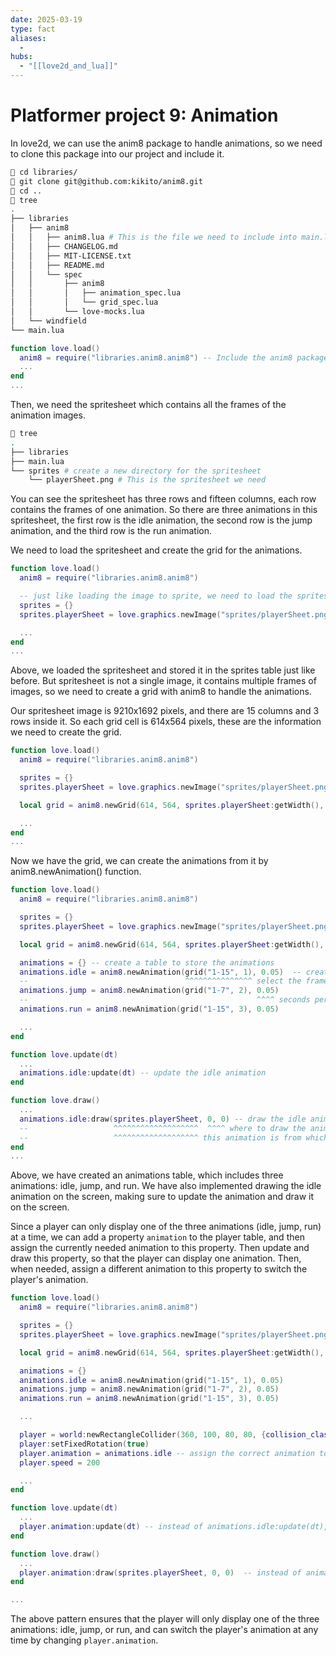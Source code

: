 ```yaml
---
date: 2025-03-19
type: fact
aliases:
  -
hubs:
  - "[[love2d_and_lua]]"
---
```


# Platformer project 9: Animation

In love2d, we can use the anim8 package to handle animations, so we need to clone this package into our project and include it.

```sh
 cd libraries/
 git clone git@github.com:kikito/anim8.git
 cd ..
 tree
.
├── libraries
│   ├── anim8
│   │   ├── anim8.lua # This is the file we need to include into main.lua
│   │   ├── CHANGELOG.md
│   │   ├── MIT-LICENSE.txt
│   │   ├── README.md
│   │   └── spec
│   │       ├── anim8
│   │       │   ├── animation_spec.lua
│   │       │   └── grid_spec.lua
│   │       └── love-mocks.lua
│   └── windfield
└── main.lua
```
```lua
function love.load()
  anim8 = require("libraries.anim8.anim8") -- Include the anim8 package
  ...
end
...

```
Then, we need the spritesheet which contains all the frames of the animation images.
```sh
 tree
.
├── libraries
├── main.lua
└── sprites # create a new directory for the spritesheet
    └── playerSheet.png # This is the spritesheet we need
```
You can see the spritesheet has three rows and fifteen columns, each row contains the frames of one animation. So there are three animations in this spritesheet, the first row is the idle animation, the second row is the jump animation, and the third row is the run animation.

We need to load the spritesheet and create the grid for the animations.

```lua
function love.load()
  anim8 = require("libraries.anim8.anim8")

  -- just like loading the image to sprite, we need to load the spritesheet
  sprites = {}
  sprites.playerSheet = love.graphics.newImage("sprites/playerSheet.png")

  ...
end
...

```
Above, we loaded the spritesheet and stored it in the sprites table just like before. But spritesheet is not a single image, it contains multiple frames of images, so we need to create a grid with anim8 to handle the animations.

Our spritesheet image is 9210x1692 pixels, and there are 15 columns and 3 rows inside it. So each grid cell is 614x564 pixels, these are the information we need to create the grid.

```lua
function love.load()
  anim8 = require("libraries.anim8.anim8")

  sprites = {}
  sprites.playerSheet = love.graphics.newImage("sprites/playerSheet.png")

  local grid = anim8.newGrid(614, 564, sprites.playerSheet:getWidth(), sprites.playerSheet:getHeight())

  ...
end
...

```

Now we have the grid, we can create the animations from it by anim8.newAnimation() function.

```lua
function love.load()
  anim8 = require("libraries.anim8.anim8")

  sprites = {}
  sprites.playerSheet = love.graphics.newImage("sprites/playerSheet.png")

  local grid = anim8.newGrid(614, 564, sprites.playerSheet:getWidth(), sprites.playerSheet:getHeight())

  animations = {} -- create a table to store the animations
  animations.idle = anim8.newAnimation(grid("1-15", 1), 0.05)  -- create the idle animation
  --                                   ^^^^^^^^^^^^^^^ select the frames of the idle animation, 1-15 columns of the first row
  animations.jump = anim8.newAnimation(grid("1-7", 2), 0.05)
  --                                                   ^^^^ seconds per frame
  animations.run = anim8.newAnimation(grid("1-15", 3), 0.05)

  ...
end

function love.update(dt)
  ...
  animations.idle:update(dt) -- update the idle animation
end

function love.draw()
  ...
  animations.idle:draw(sprites.playerSheet, 0, 0) -- draw the idle animation
  --                   ^^^^^^^^^^^^^^^^^^^  ^^^^ where to draw the animation (top-left corner)
  --                   ^^^^^^^^^^^^^^^^^^^ this animation is from which spritesheet
end
...

```

Above, we have created an animations table, which includes three animations: idle, jump, and run. We have also implemented drawing the idle animation on the screen, making sure to update the animation and draw it on the screen.

Since a player can only display one of the three animations (idle, jump, run) at a time, we can add a property `animation` to the player table, and then assign the currently needed animation to this property. Then update and draw this property, so that the player can display one animation. Then, when needed, assign a different animation to this property to switch the player's animation.

```lua
function love.load()
  anim8 = require("libraries.anim8.anim8")

  sprites = {}
  sprites.playerSheet = love.graphics.newImage("sprites/playerSheet.png")

  local grid = anim8.newGrid(614, 564, sprites.playerSheet:getWidth(), sprites.playerSheet:getHeight())

  animations = {}
  animations.idle = anim8.newAnimation(grid("1-15", 1), 0.05)
  animations.jump = anim8.newAnimation(grid("1-7", 2), 0.05)
  animations.run = anim8.newAnimation(grid("1-15", 3), 0.05)

  ...

  player = world:newRectangleCollider(360, 100, 80, 80, {collision_class = "Player"})
  player:setFixedRotation(true)
  player.animation = animations.idle -- assign the correct animation to the player, assume the player is idle at the beginning
  player.speed = 200

  ...
end

function love.update(dt)
  ...
  player.animation:update(dt) -- instead of animations.idle:update(dt), we update the player's animation
end

function love.draw()
  ...
  player.animation:draw(sprites.playerSheet, 0, 0)  -- instead of animations.idle:draw(sprites.playerSheet, 0, 0), we draw the player's animation
end

...

```

The above pattern ensures that the player will only display one of the three animations: idle, jump, or run, and can switch the player's animation at any time by changing `player.animation`.



